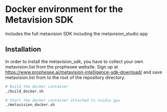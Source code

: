 Docker environment for the Metavision SDK
=========================================

Includes the full metavision SDK including the metavision_studio app


## Installation
In order to install the metavision_sdk, you have to collect your own metavision.list from the prophesee website.  Sign up at https://www.prophesee.ai/metavision-intelligence-sdk-download/ and save metavision.list from to the root of the repository directory.

```bash
# Build the docker container
./build_docker.sh

# Start the docker container attached to nvidia gpu
./metavision_docker.sh

```
